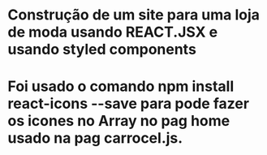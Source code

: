 # Construção de um site para uma loja de moda usando REACT.JSX e usando styled components

# Foi usado o comando  npm install react-icons --save para pode fazer os icones no Array no pag home usado na pag carrocel.js.
